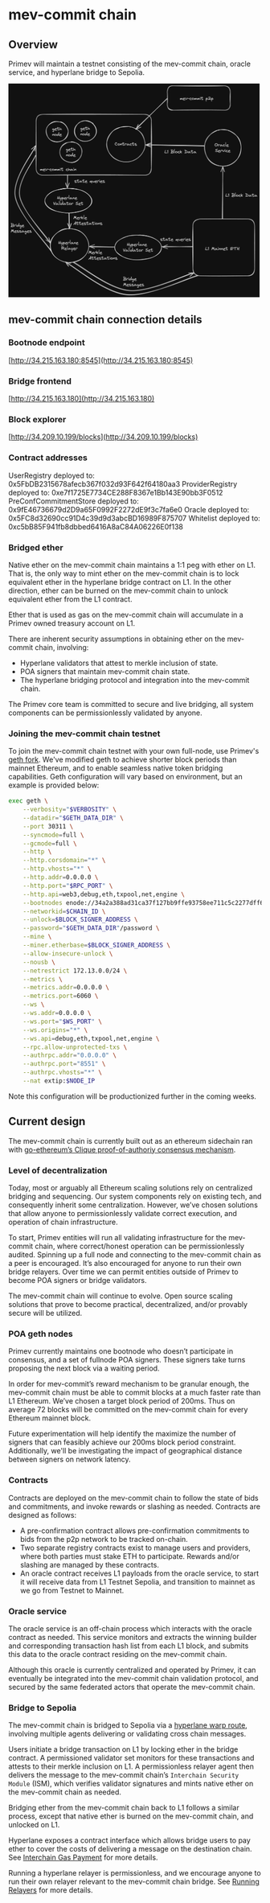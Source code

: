 # mev-commit chain

## Overview

Primev will maintain a testnet consisting of the mev-commit chain, oracle service, and hyperlane bridge to Sepolia. 

<img src="mev-commit-chain.png" alt="mev-commit chain diagram" width="500" height="425"/>

## mev-commit chain connection details

### Bootnode endpoint

[http://34.215.163.180:8545](http://34.215.163.180:8545)

### Bridge frontend

[http://34.215.163.180](http://34.215.163.180)

### Block explorer

[http://34.209.10.199/blocks](http://34.209.10.199/blocks)

### Contract addresses

UserRegistry deployed to: 0x5FbDB2315678afecb367f032d93F642f64180aa3
ProviderRegistry deployed to: 0xe7f1725E7734CE288F8367e1Bb143E90bb3F0512
PreConfCommitmentStore deployed to: 0x9fE46736679d2D9a65F0992F2272dE9f3c7fa6e0
Oracle deployed to: 0x5FC8d32690cc91D4c39d9d3abcBD16989F875707
Whitelist deployed to: 0xc5bB85F941fb8dbbed6416A8aC84A06226E0f138

### Bridged ether

Native ether on the mev-commit chain maintains a 1:1 peg with ether on L1. That is, the only way to mint ether on the mev-commit chain is to lock equivalent ether in the hyperlane bridge contract on L1. In the other direction, ether can be burned on the mev-commit chain to unlock equivalent ether from the L1 contract.

Ether that is used as gas on the mev-commit chain will accumulate in a Primev owned treasury account on L1.

There are inherent security assumptions in obtaining ether on the mev-commit chain, involving:
* Hyperlane validators that attest to merkle inclusion of state.
* POA signers that maintain mev-commit chain state.
* The hyperlane bridging protocol and integration into the mev-commit chain.

The Primev core team is committed to secure and live bridging, all system components can be permissionlessly validated by anyone.

### Joining the mev-commit chain testnet

To join the mev-commit chain testnet with your own full-node, use Primev's [geth fork](https://github.com/primevprotocol/go-ethereum). We've modified geth to achieve shorter block periods than mainnet Ethereum, and to enable seamless native token bridging capabilities. Geth configuration will vary based on environment, but an example is provided below:

```bash
exec geth \
    --verbosity="$VERBOSITY" \
    --datadir="$GETH_DATA_DIR" \
    --port 30311 \
    --syncmode=full \
    --gcmode=full \
    --http \
    --http.corsdomain="*" \
    --http.vhosts="*" \
    --http.addr=0.0.0.0 \
    --http.port="$RPC_PORT" \
    --http.api=web3,debug,eth,txpool,net,engine \
    --bootnodes enode://34a2a388ad31ca37f127bb9ffe93758ee711c5c2277dff6aff2e359bcf2c9509ea55034196788dbd59ed70861f523c1c03d54f1eabb2b4a5c1c129d966fe1e65@172.13.0.100:30301 \
    --networkid=$CHAIN_ID \
    --unlock=$BLOCK_SIGNER_ADDRESS \
    --password="$GETH_DATA_DIR"/password \
    --mine \
    --miner.etherbase=$BLOCK_SIGNER_ADDRESS \
    --allow-insecure-unlock \
    --nousb \
    --netrestrict 172.13.0.0/24 \
    --metrics \
    --metrics.addr=0.0.0.0 \
    --metrics.port=6060 \
    --ws \
    --ws.addr=0.0.0.0 \
    --ws.port="$WS_PORT" \
    --ws.origins="*" \
    --ws.api=debug,eth,txpool,net,engine \
    --rpc.allow-unprotected-txs \
    --authrpc.addr="0.0.0.0" \
    --authrpc.port="8551" \
    --authrpc.vhosts="*" \
    --nat extip:$NODE_IP
```

Note this configuration will be productionized further in the coming weeks.

## Current design

The mev-commit chain is currently built out as an ethereum sidechain ran with [go-ethereum’s Clique proof-of-authoriy consensus mechanism](https://geth.ethereum.org/docs/tools/clef/clique-signing). 

### Level of decentralization

Today, most or arguably all Ethereum scaling solutions rely on centralized bridging and sequencing. Our system components rely on existing tech, and consequently inherit some centralization. However, we’ve chosen solutions that allow anyone to permissionlessly validate correct execution, and operation of chain infrastructure. 

To start, Primev entities will run all validating infrastructure for the mev-commit chain, where correct/honest operation can be permissionlessly audited. Spinning up a full node and connecting to the mev-commit chain as a peer is encouraged. It’s also encouraged for anyone to run their own bridge relayers. Over time we can permit entities outside of Primev to become POA signers or bridge validators.  

The mev-commit chain will continue to evolve. Open source scaling solutions that prove to become practical, decentralized, and/or provably secure will be utilized.

### POA geth nodes

Primev currently maintains one bootnode who doesn’t participate in consensus, and a set of fullnode POA signers. These signers take turns proposing the next block via a waiting period.

In order for mev-commit’s reward mechanism to be granular enough, the mev-commit chain must be able to commit blocks at a much faster rate than L1 Ethereum. We’ve chosen a target block period of 200ms. Thus on average 72 blocks will be committed on the mev-commit chain for every Ethereum mainnet block. 

Future experimentation will help identify the maximize the number of signers that can feasibly achieve our 200ms block period constraint. Additionally, we'll be investigating the impact of geographical distance between signers on network latency.

### Contracts

Contracts are deployed on the mev-commit chain to follow the state of bids and commitments, and invoke rewards or slashing as needed. Contracts are designed as follows:

* A pre-confirmation contract allows pre-confirmation commitments to bids from the p2p network to be tracked on-chain.
* Two separate registry contracts exist to manage users and providers, where both parties must stake ETH to participate. Rewards and/or slashing are managed by these contracts. 
* An oracle contract receives L1 payloads from the oracle service, to start it will receive data from L1 Testnet Sepolia, and transition to mainnet as we go from Testnet to Mainnet.

### Oracle service

The oracle service is an off-chain process which interacts with the oracle contract as needed. This service monitors and extracts the winning builder and corresponding transaction hash list from each L1 block, and submits this data to the oracle contract residing on the mev-commit chain.

Although this oracle is currently centralized and operated by Primev, it can eventually be integrated into the mev-commit chain validation protocol, and secured by the same federated actors that operate the mev-commit chain.

### Bridge to Sepolia

The mev-commit chain is bridged to Sepolia via a [hyperlane warp route](https://docs.hyperlane.xyz/docs/protocol/warp-routes), involving multiple agents delivering or validating cross chain messages.

Users initiate a bridge transaction on L1 by locking ether in the bridge contract. A permissioned validator set monitors for these transactions and attests to their merkle inclusion on L1. A permissionless relayer agent then delivers the message to the mev-commit chain’s `Interchain Security Module` (ISM), which verifies validator signatures and mints native ether on the mev-commit chain as needed.

Bridging ether from the mev-commit chain back to L1 follows a similar process, except that native ether is burned on the mev-commit chain, and unlocked on L1.

Hyperlane exposes a contract interface which allows bridge users to pay ether to cover the costs of delivering a message on the destination chain. See [Interchain Gas Payment](https://docs.hyperlane.xyz/docs/protocol/interchain-gas-payment) for more details.

Running a hyperlane relayer is permissionless, and we encourage anyone to run their own relayer relevant to the mev-commit chain bridge. See [Running Relayers](https://docs.hyperlane.xyz/docs/operate/relayer/run-relayer) for more details.
